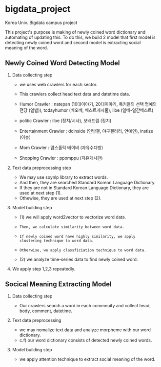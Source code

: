 # bigdata_project

Korea Univ. Bigdata campus project

This project's purpose is making of newly coined word dictionary and automating of updating this.
To do this, we build 2 model that first model is detecting newly coined word and second model is extracting social meaning of the word.

## Newly Coined Word Detecting Model

1. Data collecting step
    - we uses web crawlers for each sector.
    - This crawlers collect head text data and datetime data.
    
    -   Humor Crawler : natepan (10대이야기, 20대이야기, 톡커들의 선택 명예의 전당 (일별)), todayhumor (베오베, 베스트게시물), ilbe (일베-일간베스트)
    -   politic Crawler : ilbe (정치/시사), 보배드림 (정치)
    -   Entertainment Crawler : dcinside (인방갤, 야구갤러리, 연예인), instize (이슈)
    -   Mom Crawler : 맘스홀릭 베이비 (자유수다방)
    -   Shopping Crawler : ppomppu (자유게시판)
    
2. Text data preprocessing step
    - We may use soynlp library to extract words.
    - And then, they are searched Standard Korean Language Dictionary.
    - If they are not in Standard Korean Language Dictionary, they are used at next step (1).
    - Othewise, they are used at next step (2).

3. Model building step
    - (1) we will apply word2vector to vectorize word data.
    -     Then, we calculate similarity between word data.
    -     If newly coined word have highly similarity, we apply clustering technique to word data.
    -     Otherwise, we apply classficiation technique to word data.
    - (2) we analyze time-series data to find newly coined word.

4. We apply step 1,2,3 repeatedly.

## Socical Meaning Extracting Model

1. Data collecting step
   - Our crawlers search a word in each commnuity and collect head, body, comment, datetime.

2. Text data preprocessing
   - we may nomalize text data and analyze morpheme with our word dictionary.
   - c.f) our word dictionary consists of detected newly coined words.

3. Model building step
   - we apply attention technique to extract social meaning of the word.
